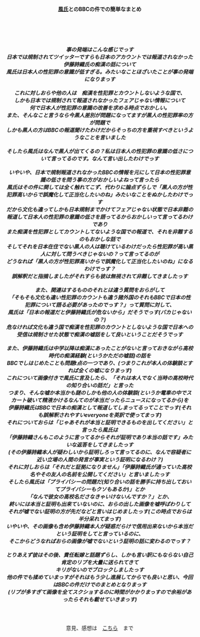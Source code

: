 <CENTER>
<BR>
<BR>
<BR><H4><a href="https://twitter.com/atarashikutsuku">風氏</a>とのBBCの件での簡単なまとめ</H4><BR><BR>
<BR><H5>事の発端はこんな感じでっす
<BR>日本では規制されてツイッターですらも日本のアカウントでは報道されなかった伊藤詩織氏の痴漢の話について
<BR>風氏は日本人の性犯罪の意識が低すぎる。みたいなことほざいたことが事の発端になりまっす<BR>
<BR>これに対しおらや他の人は　痴漢を性犯罪とカウントしないような国で、
<BR>しかも日本では規制されて報道されなかったフェアじゃない情報について
<BR>何で日本人が性犯罪の意識の改善を求める時点でおかしい。
<BR>また、そんなこと言うなら今黒人差別が問題になってますが黒人の性犯罪率の方が問題で
<BR>しかも黒人の方はBBCの報道聞けたわけだからそっちの方を重視すべきというようなことを言いました
<BR>
<BR>そしたら風氏はなんで黒人が出てくるの？私は日本人の性犯罪の意識の低さについて言ってるのです。なんて言い出したわけでっす
<BR>
<BR>いやいや、日本で規制報道されなかったBBCの情報を元にして日本の性犯罪意識の低さを問う事の方がおかしいよねって言ったら
<BR>風氏はその件に関しては全く触れてこず、代わりに論点ずらしで「黒人の方が性犯罪高いからで誤魔化して正当化したいのね」みたいなことをぬかしたわけでっす
<BR>だから文化も違ってしかも日本規制までかけてフェアじゃない状態で日本非難の報道して日本人の性犯罪の意識の低さを語ってるからおかしいって言ってるわけであり
<BR>また痴漢を性犯罪としてカウントしてないような国での報道で、それを非難するのもおかしな話で
<BR>そしてそれを日本在住でない黒人の人は聴けているわけだったら性犯罪が高い黒人に対して問うべきじゃないの？って言ってるのが
<BR>どうなれば「黒人の方が性犯罪高いからで誤魔化して正当化したいのね」になるわけでっす？
<BR>誤解釈だと指摘しましたがそれすらも彼は無視されて非難してきましたっす
<BR>
<BR>また、関連はするもののそれとは違う質問をおらがして
<BR>「そもそも文化も違い性犯罪のカウントも違う諸外国のそれもBBCで日本の性犯罪について語る必要があったのでっす？」って質問に対して、
<BR>風氏は「日本の報道だと伊藤詩織氏が危ないから」だそうでっす(バカじゃないの？)
<BR>危なければ文化も違う国で痴漢を性犯罪のカウントとしないような国で日本への受信は規制させた状態で痴漢の嘘話をして良いということだそうでっす
<BR>
<BR>また、伊藤詩織氏は中学以降は痴漢にあったことがないと言っておきながら高校時代の痴漢経験(というかただの嘘話)の話を
<BR>BBCでしはじめたことも問題t点の一つであり、(つまりこれが本人の体験談とすれば全くの嘘になりまっす)
<BR>これについて画像付きで風氏に言及したら、「それは本人でなく当時の高校時代の知り合いの話だ」と言った
<BR>つまり、そんな嘘か本当かも謎のしかも他の人の体験談(というか電車の中でスカート破いて精液かけるなんてのが本当だったらニュースになってるから)を
<BR>伊藤詩織氏はBBCで日本の痴漢として報道してしまってるってことでっす(それも誤解釈されやすいeveryoneを英訳で使ってまっす)
<BR>それについておらは「じゃあそれが本当と証明できるものを出してください」と言ったら風氏は
<BR>「伊藤詩織さんもこのように言ってるからそれが証明であり本当の話です」みたいな返答をしてきましたっす
<BR>(その伊藤詩織本人が疑わしいから証明しろって言ってるのに、なんで容疑者に近い立場の人間の発言が事実という証明になるわけ？)
<BR>それに対しおらは「それだと証拠になりません」「伊藤詩織氏が通っていた高校名やその友人の名前を公開してください」と言いましたっす
<BR>そしたら風氏は「プライバシーの問題だ(知り合いの話を勝手に持ち出しておいてプライバシーもクソもあるか)」とか
<BR>「なんで彼女の高校名ださなきゃいけないんですか？」とか、
<BR>終いには本当と証明も出来ていないのに、おらの出した画像を嘘呼ばわりして
<BR>それが嘘でない証明の方が先だなどと言いはじめましたっす(この時点でおらは半分呆れてまっす)
<BR>いやいや、その画像も含め伊藤詩織本人が疑惑だらけで信用出来ないから本当だという証明をしてと言っているのに、
<BR>そこからどうなればおらの画像が嘘でないという証明の話に変わるのでっす？
<BR>
<BR>とりあえず彼はその後、責任転嫁と話題ずらし、しかも言い訳にもならない自己肯定のリプを大量に送られてきて
<BR>キリがないのでブロックしましたっす
<BR>他の件でも揉めていまっすがそれはもう少し進展してからでも良いと思い、今回はBBCの件だけでのまとめとなりまっす
<BR>(リプが多すぎて画像を全てスクショするのに時間がかかりまっすので余裕があったらそれも載せていきまっす)
<BR></H5>
<BR><BR>意見、感想は　<a href="https://www2.x-feeder.info/gomibae10008/">こちら</a>　まで
